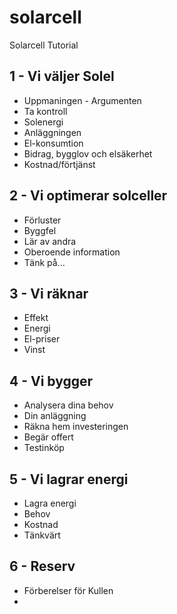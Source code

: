 # solarcell
Solarcell Tutorial

## 1 - Vi väljer Solel
* Uppmaningen - Argumenten
* Ta kontroll
* Solenergi
* Anläggningen
* El-konsumtion
* Bidrag, bygglov och elsäkerhet
* Kostnad/förtjänst

## 2 - Vi optimerar solceller
* Förluster
* Byggfel
* Lär av andra
* Oberoende information
* Tänk på...

## 3 - Vi räknar
* Effekt
* Energi
* El-priser
* Vinst

## 4 - Vi bygger 
* Analysera dina behov
* Din anläggning 
* Räkna hem investeringen
* Begär offert
* Testinköp

## 5 - Vi lagrar energi
* Lagra energi
* Behov
* Kostnad
* Tänkvärt

## 6 - Reserv
* Förberelser för Kullen
* 

